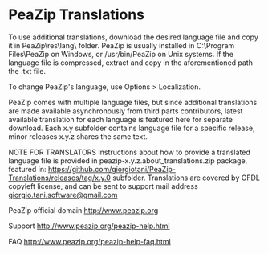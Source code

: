 PeaZip Translations
======

To use additional translations, download the desired language file and copy it in PeaZip\res\lang\ folder.
PeaZip is usually installed in C:\Program Files\PeaZip on Windows, or /usr/bin/PeaZip on Unix systems.
If the language file is compressed, extract and copy in the aforementioned path the .txt file.

To change PeaZip's language, use Options > Localization.

PeaZip comes with multiple language files, but since additional translations are made available asynchronously from third parts contributors, latest available translation for each language is featured here for separate download.
Each x.y subfolder contains language file for a specific release, minor releases x.y.z shares the same text.

NOTE FOR TRANSLATORS
Instructions about how to provide a translated language file is provided in peazip-x.y.z.about_translations.zip package, featured in: https://github.com/giorgiotani/PeaZip-Translations/releases/tag/x.y.0 subfolder.
Translations are covered by GFDL copyleft license, and can be sent to support mail address giorgio.tani.software@gmail.com

PeaZip official domain http://www.peazip.org

Support http://www.peazip.org/peazip-help.html

FAQ http://www.peazip.org/peazip-help-faq.html
